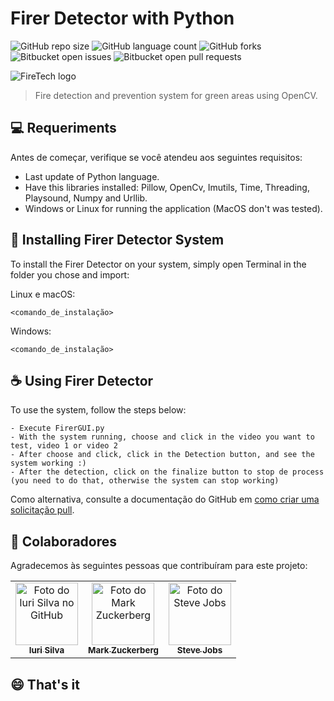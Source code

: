 # Firer Detector with Python
![GitHub repo size](https://img.shields.io/github/repo-size/iuricode/README-template?style=for-the-badge)
![GitHub language count](https://img.shields.io/github/languages/count/iuricode/README-template?style=for-the-badge)
![GitHub forks](https://img.shields.io/github/forks/iuricode/README-template?style=for-the-badge)
![Bitbucket open issues](https://img.shields.io/bitbucket/issues/iuricode/README-template?style=for-the-badge)
![Bitbucket open pull requests](https://img.shields.io/bitbucket/pr-raw/iuricode/README-template?style=for-the-badge)

<img src="imgreadme.png" alt="FireTech logo">

> Fire detection and prevention system for green areas using OpenCV.

## 💻 Requeriments

Antes de começar, verifique se você atendeu aos seguintes requisitos:

- Last update of Python language.
- Have this libraries installed: Pillow, OpenCv, Imutils, Time, Threading, Playsound, Numpy and Urllib.
- Windows or Linux for running the application (MacOS don't was tested).

## 🚀 Installing Firer Detector System

To install the Firer Detector on your system, simply open Terminal in the folder you chose and import:

Linux e macOS:

```
<comando_de_instalação>
```

Windows:

```
<comando_de_instalação>
```

## ☕ Using Firer Detector

To use the system, follow the steps below:

```
- Execute FirerGUI.py
- With the system running, choose and click in the video you want to test, video 1 or video 2
- After choose and click, click in the Detection button, and see the system working :)
- After the detection, click on the finalize button to stop de process (you need to do that, otherwise the system can stop working)
```


Como alternativa, consulte a documentação do GitHub em [como criar uma solicitação pull](https://help.github.com/en/github/collaborating-with-issues-and-pull-requests/creating-a-pull-request).

## 🤝 Colaboradores

Agradecemos às seguintes pessoas que contribuíram para este projeto:

<table>
  <tr>
    <td align="center">
      <a href="#" title="defina o titulo do link">
        <img src="https://avatars3.githubusercontent.com/u/31936044" width="100px;" alt="Foto do Iuri Silva no GitHub"/><br>
        <sub>
          <b>Iuri Silva</b>
        </sub>
      </a>
    </td>
    <td align="center">
      <a href="#" title="defina o titulo do link">
        <img src="https://s2.glbimg.com/FUcw2usZfSTL6yCCGj3L3v3SpJ8=/smart/e.glbimg.com/og/ed/f/original/2019/04/25/zuckerberg_podcast.jpg" width="100px;" alt="Foto do Mark Zuckerberg"/><br>
        <sub>
          <b>Mark Zuckerberg</b>
        </sub>
      </a>
    </td>
    <td align="center">
      <a href="#" title="defina o titulo do link">
        <img src="https://miro.medium.com/max/360/0*1SkS3mSorArvY9kS.jpg" width="100px;" alt="Foto do Steve Jobs"/><br>
        <sub>
          <b>Steve Jobs</b>
        </sub>
      </a>
    </td>
  </tr>
</table>

## 😄 That's it

